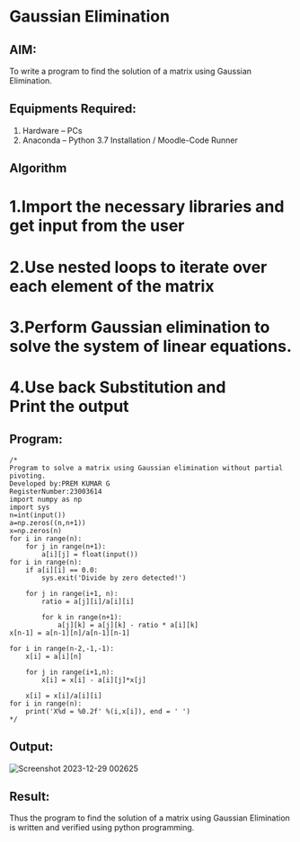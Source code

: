 # Gaussian Elimination

## AIM:
To write a program to find the solution of a matrix using Gaussian Elimination.

## Equipments Required:
1. Hardware – PCs
2. Anaconda – Python 3.7 Installation / Moodle-Code Runner

## Algorithm
# 1.Import the necessary libraries and get input from the user 
# 2.Use nested loops to iterate over each element of the matrix
# 3.Perform Gaussian elimination to solve the system of linear equations.
# 4.Use back Substitution and Print the output
## Program:
```
/*
Program to solve a matrix using Gaussian elimination without partial pivoting.
Developed by:PREM KUMAR G
RegisterNumber:23003614
import numpy as np
import sys
n=int(input())
a=np.zeros((n,n+1))
x=np.zeros(n)
for i in range(n):
    for j in range(n+1):
        a[i][j] = float(input())
for i in range(n):
    if a[i][i] == 0.0:
        sys.exit('Divide by zero detected!')
        
    for j in range(i+1, n):
        ratio = a[j][i]/a[i][i]
        
        for k in range(n+1):
            a[j][k] = a[j][k] - ratio * a[i][k]
x[n-1] = a[n-1][n]/a[n-1][n-1]

for i in range(n-2,-1,-1):
    x[i] = a[i][n]
    
    for j in range(i+1,n):
        x[i] = x[i] - a[i][j]*x[j]
        
    x[i] = x[i]/a[i][i]
for i in range(n):
    print('X%d = %0.2f' %(i,x[i]), end = ' ')
*/
```

## Output:
![Screenshot 2023-12-29 002625](https://github.com/PremkumarG3/Gaussian/assets/138955646/75119992-67bd-4441-907c-cdcecc228677)
## Result:
Thus the program to find the solution of a matrix using Gaussian Elimination is written and verified using python programming.

